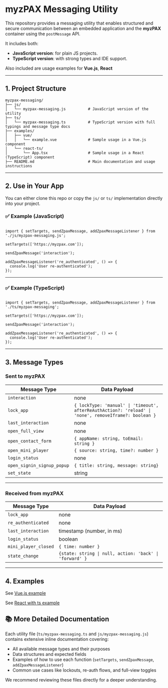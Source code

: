 # myzPAX Messaging Utility

This repository provides a messaging utility that enables structured and secure communication between an embedded application and the **myzPAX** container using the `postMessage` API.

It includes both:

- **JavaScript version**: for plain JS projects.
- **TypeScript version**: with strong types and IDE support.

Also included are usage examples for **Vue.js**, **React**

---

## 1. Project Structure

```
myzpax-messaging/
├── js/
│   └── myzpax-messaging.js          # JavaScript version of the utility
├── ts/
│   └── myzpax-messaging.ts          # TypeScript version with full typings and message type docs
├── examples/
│   ├── vue/
│   │   └── example.vue              # Sample usage in a Vue.js component
│   └── react-ts/
│       └── App.tsx                  # Sample usage in a React (TypeScript) component
├── README.md                        # Main documentation and usage instructions
```

---

## 2. Use in Your App

You can either clone this repo or copy the `js/` or `ts/` implementation directly into your project.

### ✅ Example (JavaScript)

<pre lang="js"><code>
import { setTargets, sendZpaxMessage, addZpaxMessageListener } from './js/myzpax-messaging.js';

setTargets(['https://myzpax.com']);

sendZpaxMessage('interaction');

addZpaxMessageListener('re_authenticated', () => {
  console.log('User re-authenticated');
});
</code></pre>

---

### ✅ Example (TypeScript)

<pre lang="ts"><code>
import { setTargets, sendZpaxMessage, addZpaxMessageListener } from './ts/myzpax-messaging';

setTargets(['https://myzpax.com']);

sendZpaxMessage('interaction');

addZpaxMessageListener('re_authenticated', () => {
  console.log('User re-authenticated');
});
</code></pre>

---

## 3. Message Types

### Sent **to** myzPAX

| Message Type               | Data Payload                                                                                          |
| -------------------------- | ----------------------------------------------------------------------------------------------------- |
| `interaction`              | none                                                                                                  |
| `lock_app`                 | `{ lockType: 'manual' \| 'timeout', afterReAuthAction?: 'reload' \| 'none', removeIframe?: boolean }` |
| `last_interaction`         | none                                                                                                  |
| `open_full_view`           | none                                                                                                  |
| `open_contact_form`        | `{ appName: string, toEmail: string }`                                                                |
| `open_mini_player`         | `{ source: string, time?: number }`                                                                   |
| `login_status`             | none                                                                                                  |
| `open_signin_signup_popup` | `{ title: string, message: string}`                                                                   |
| `set_state`                | string                                                                                                |

---

### Received **from** myzPAX

| Message Type         | Data Payload                                            |
| -------------------- | ------------------------------------------------------- |
| `lock_app`           | none                                                    |
| `re_authenticated`   | none                                                    |
| `last_interaction`   | timestamp (number, in ms)                               |
| `login_status`       | boolean                                                 |
| `mini_player_closed` | `{ time: number }`                                      |
| `state_change`       | `{state: string \| null, action: 'back' \| 'forward' }` |

---

## 4. Examples

See [Vue.js example](./examples/vue/example.vue)

See [React with ts example](./examples/react-ts/App.tsx)

## 📚 More Detailed Documentation

Each utility file (`ts/myzpax-messaging.ts` and `js/myzpax-messaging.js`) contains extensive inline documentation covering:

- All available message types and their purposes
- Data structures and expected fields
- Examples of how to use each function (`setTargets`, `sendZpaxMessage`, `addZpaxMessageListener`)
- Common use cases like lockouts, re-auth flows, and full-view toggles

We recommend reviewing these files directly for a deeper understanding.
